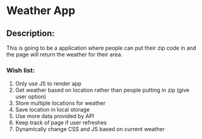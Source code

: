 # Weather App

## Description:
This is going to be a application where people can put their zip code in and the page will return the weather for their area.

### Wish list:
1. Only use JS to render app
2. Get weather based on location rather than people putting in zip (give user option)
3. Store multiple locations for weather
4. Save location in local storage
5. Use more data provided by API
5. Keep track of page if user refreshes
6. Dynamically change CSS and JS based on current weather
